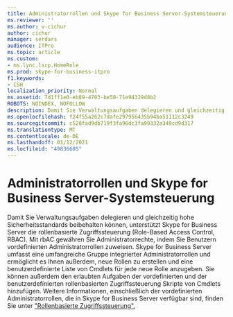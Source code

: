 ```yaml
---
title: Administratorrollen und Skype for Business Server-Systemsteuerung
ms.reviewer: ''
ms.author: v-cichur
author: cichur
manager: serdars
audience: ITPro
ms.topic: article
ms.custom:
- ms.lync.lscp.HomeRole
ms.prod: skype-for-business-itpro
f1.keywords:
- CSH
localization_priority: Normal
ms.assetid: 7d1ff1e0-eb89-4703-be50-71e94329d8b2
ROBOTS: NOINDEX, NOFOLLOW
description: Damit Sie Verwaltungsaufgaben delegieren und gleichzeitig hohe Sicherheitsstandards beibehalten können, unterstützt Skype for Business Server die rollenbasierte Zugriffssteuerung (Role-Based Access Control, RBAC).
ms.openlocfilehash: f24f55a262c7dafe297956435b94ba51112c3249
ms.sourcegitcommit: c528fad9db719f3fa96dc3fa99332a349cd9d317
ms.translationtype: MT
ms.contentlocale: de-DE
ms.lasthandoff: 01/12/2021
ms.locfileid: "49836605"
---
```

# <a name="administrative-roles-and-skype-for-business-server-control-panel"></a>Administratorrollen und Skype for Business Server-Systemsteuerung

Damit Sie Verwaltungsaufgaben delegieren und gleichzeitig hohe Sicherheitsstandards beibehalten können, unterstützt Skype for Business Server die rollenbasierte Zugriffssteuerung (Role-Based Access Control, RBAC). Mit rbAC gewähren Sie Administratorrechte, indem Sie Benutzern vordefinierten Administratorrollen zuweisen. Skype for Business Server umfasst eine umfangreiche Gruppe integrierter Administratorrollen und ermöglicht es Ihnen außerdem, neue Rollen zu erstellen und eine benutzerdefinierte Liste von Cmdlets für jede neue Rolle anzugeben. Sie können außerdem den erlaubten Aufgaben der vordefinierten und der benutzerdefinierten rollenbasierten Zugriffssteuerung Skripte von Cmdlets hinzufügen. Weitere Informationen, einschließlich der vordefinierten Administratorrollen, die in Skype for Business Server verfügbar sind, finden Sie unter ["Rollenbasierte Zugriffssteuerung".](https://technet.microsoft.com/library/41204ba3-ce5b-41a8-a6c3-b444468fa328.aspx)


